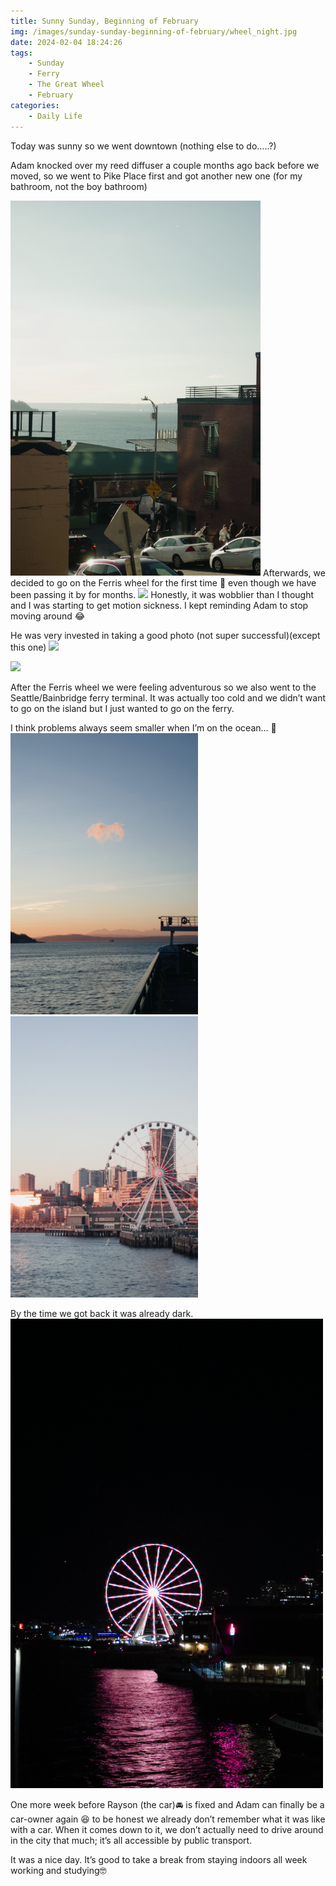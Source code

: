 ```yaml
---
title: Sunny Sunday, Beginning of February
img: /images/sunday-sunday-beginning-of-february/wheel_night.jpg
date: 2024-02-04 18:24:26
tags:
    - Sunday
    - Ferry
    - The Great Wheel
    - February
categories:
    - Daily Life
---
```


Today was sunny so we went downtown (nothing else to do…..?)

Adam knocked over my reed diffuser a couple months ago back before we moved, so we went to Pike Place first and got another new one (for my bathroom, not the boy bathroom)

<img src="/images/sunday-sunday-beginning-of-february/pike-place.jpg"   width="400" />
Afterwards, we decided to go on the Ferris wheel for the first time 🎡 even though we have been passing it by for months. 
<img src="/images/sunday-sunday-beginning-of-february/IMG_4382.jpg"   width="400" />
Honestly, it was wobblier than I thought and I was starting to get motion sickness. I kept reminding Adam to stop moving around 😂

He was very invested in taking a good photo (not super successful)(except this one)
<img src="/images/sunday-sunday-beginning-of-february/IMG_3995.jpg"   width="400" />

<img src="/images/sunday-sunday-beginning-of-february/IMG_4478.jpg"   width="400" />


After the Ferris wheel we were feeling adventurous so we also went to the Seattle/Bainbridge ferry terminal. It was actually too cold and we didn’t want to go on the island but I just wanted to go on the ferry.

I think problems always seem smaller when I’m on the ocean… 🌊 
<img src="/images/sunday-sunday-beginning-of-february/sky.jpg"   width="300" /> <img src="/images/sunday-sunday-beginning-of-february/wheel.jpg"   width="300" />

By the time we got back it was already dark. 
<img src="/images/sunday-sunday-beginning-of-february/wheel_night.jpg"   width="500" />


One more week before Rayson (the car)🚘 is fixed and Adam can finally be a car-owner again 😆 to be honest we already don’t remember what it was like with a car. When it comes down to it, we don’t actually need to drive around in the city that much; it’s all accessible by public transport. 

It was a nice day. It’s good to take a break from staying indoors all week working and studying🤓
